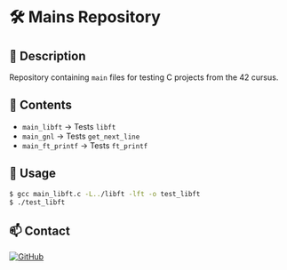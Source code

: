 # 🛠️ Mains Repository

## 📌 Description
Repository containing `main` files for testing C projects from the 42 cursus.

## 📂 Contents
- `main_libft` → Tests `libft`
- `main_gnl` → Tests `get_next_line`
- `main_ft_printf` → Tests `ft_printf`

## 🚀 Usage
```sh
$ gcc main_libft.c -L../libft -lft -o test_libft
$ ./test_libft
```

## 📫 Contact
[![GitHub](https://img.shields.io/badge/-Github-000?style=flat&logo=Github&logoColor=white)](https://github.com/dcuencag)
